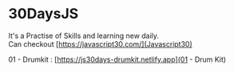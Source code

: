 # 30DaysJS

It's a Practise of Skills and learning new daily.\
Can checkout [https://javascript30.com/](Javascript30)

01 - Drumkit : [https://js30days-drumkit.netlify.app](01 - Drum Kit)
